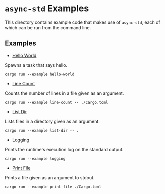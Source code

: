 # `async-std` Examples

This directory contains example code that makes use of `async-std`, each of which can be run from the command line.

## Examples

- [Hello World][hello-world]

Spawns a task that says hello.

```
cargo run --example hello-world
```

- [Line Count][line-count]

Counts the number of lines in a file given as an argument.

```shell
cargo run --example line-count -- ./Cargo.toml
```

- [List Dir][list-dir]

Lists files in a directory given as an argument.

```shell
cargo run --example list-dir -- .
```

- [Logging][logging]

Prints the runtime's execution log on the standard output.

```shell
cargo run --example logging
```

- [Print File][print-file]

Prints a file given as an argument to stdout.

```shell
cargo run --example print-file ./Cargo.toml
```

[hello-world]: https://github.com/async-rs/async-std/blob/master/examples/hello-world.rs
[line-count]: https://github.com/async-rs/async-std/blob/master/examples/line-count.rs
[list-dir]: https://github.com/async-rs/async-std/blob/master/examples/list-dir.rs
[logging]: https://github.com/async-rs/async-std/blob/master/examples/logging.rs
[print-file]: https://github.com/async-rs/async-std/blob/master/examples/print-file.rs
